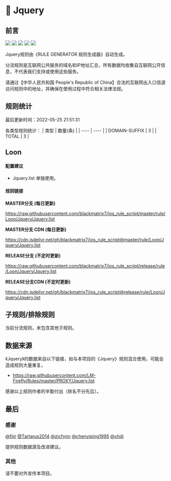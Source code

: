 # 🧸 Jquery

## 前言

![](https://shields.io/badge/-移除重复规则-ff69b4) ![](https://shields.io/badge/-DOMAIN与DOMAIN--SUFFIX合并-green) ![](https://shields.io/badge/-DOMAIN--SUFFIX间合并-critical) ![](https://shields.io/badge/-DOMAIN--SUFFIX与DOMAIN--KEYWORD合并-blue) ![](https://shields.io/badge/-IP--CIDR(6)合并-blueviolet) 

Jquery规则由《RULE GENERATOR 规则生成器》自动生成。

分流规则是互联网公共服务的域名和IP地址汇总，所有数据均收集自互联网公开信息，不代表我们支持或使用这些服务。

请通过【中华人民共和国 People's Republic of China】合法的互联网出入口信道访问规则中的地址，并确保在使用过程中符合相关法律法规。

## 规则统计

最后更新时间：2022-05-25 21:51:31

各类型规则统计：
| 类型 | 数量(条)  | 
| ---- | ----  |
| DOMAIN-SUFFIX | 3  | 
| TOTAL | 3  | 


## Loon 

#### 配置建议
- Jquery.list 单独使用。

#### 规则链接
**MASTER分支 (每日更新)**

https://raw.githubusercontent.com/blackmatrix7/ios_rule_script/master/rule/Loon/Jquery/Jquery.list

**MASTER分支 CDN (每日更新)**

https://cdn.jsdelivr.net/gh/blackmatrix7/ios_rule_script@master/rule/Loon/Jquery/Jquery.list

**RELEASE分支 (不定时更新)**

https://raw.githubusercontent.com/blackmatrix7/ios_rule_script/release/rule/Loon/Jquery/Jquery.list

**RELEASE分支CDN (不定时更新)**

https://cdn.jsdelivr.net/gh/blackmatrix7/ios_rule_script@release/rule/Loon/Jquery/Jquery.list

## 子规则/排除规则


当前分流规则，未包含其他子规则。

## 数据来源

《Jquery》的数据来自以下链接，如与本项目的《Jquery》规则混合使用，可能会造成规则大量重复。

- https://raw.githubusercontent.com/LM-Firefly/Rules/master/PROXY/Jquery.list


感谢以上规则作者的辛勤付出（排名不分先后）。

## 最后

### 感谢

[@fiiir](https://github.com/fiiir) [@Tartarus2014](https://github.com/Tartarus2014) [@zjcfynn](https://github.com/zjcfynn) [@chenyiping1995](https://github.com/chenyiping1995) [@vhdj](https://github.com/vhdj)

提供规则数据源及改进建议。

### 其他

请不要对外宣传本项目。